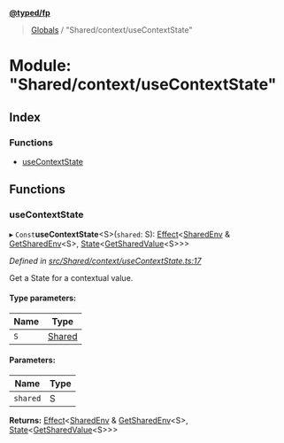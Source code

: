 **[@typed/fp](../README.md)**

> [Globals](../globals.md) / "Shared/context/useContextState"

# Module: "Shared/context/useContextState"

## Index

### Functions

* [useContextState](_shared_context_usecontextstate_.md#usecontextstate)

## Functions

### useContextState

▸ `Const`**useContextState**\<S>(`shared`: S): [Effect](_effect_effect_.effect.md)\<[SharedEnv](../interfaces/_shared_core_services_sharedenv_.sharedenv.md) & [GetSharedEnv](_shared_core_model_shared_.md#getsharedenv)\<S>, [State](_shared_state_state_.md#state)\<[GetSharedValue](_shared_core_model_shared_.md#getsharedvalue)\<S>>>

*Defined in [src/Shared/context/useContextState.ts:17](https://github.com/TylorS/typed-fp/blob/6ccb290/src/Shared/context/useContextState.ts#L17)*

Get a State for a contextual value.

#### Type parameters:

Name | Type |
------ | ------ |
`S` | [Shared](_shared_core_model_shared_.shared.md) |

#### Parameters:

Name | Type |
------ | ------ |
`shared` | S |

**Returns:** [Effect](_effect_effect_.effect.md)\<[SharedEnv](../interfaces/_shared_core_services_sharedenv_.sharedenv.md) & [GetSharedEnv](_shared_core_model_shared_.md#getsharedenv)\<S>, [State](_shared_state_state_.md#state)\<[GetSharedValue](_shared_core_model_shared_.md#getsharedvalue)\<S>>>
